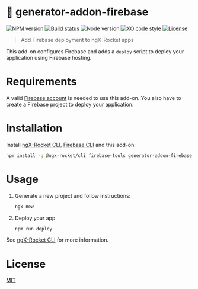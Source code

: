 # :rocket: generator-addon-firebase

[![NPM version](https://img.shields.io/npm/v/generator-addon-firebase.svg)](https://www.npmjs.com/package/generator-addon-firebase)
[![Build status](https://img.shields.io/travis/ngx-rocket/addon-firebase/master.svg)](https://travis-ci.org/ngx-rocket/addon-firebase)
![Node version](https://img.shields.io/node/v/generator-addon-firebase.svg)
[![XO code style](https://img.shields.io/badge/code_style-XO-5ed9c7.svg)](https://github.com/sindresorhus/xo)
[![License](https://img.shields.io/badge/license-MIT-blue.svg)](LICENSE)

> Add Firebase deployment to ngX-Rocket apps

This add-on configures Firebase and adds a `deploy` script to deploy your application using Firebase hosting.

# Requirements

A valid [Firebase account](https://firebase.google.com) is needed to use this add-on.
You also have to create a Firebase project to deploy your application.

# Installation

Install [ngX-Rocket CLI](https://github.com/ngx-rocket/cli), [Firebase CLI](https://github.com/firebase/firebase-tools) and this add-on:

```sh
npm install -g @ngx-rocket/cli firebase-tools generator-addon-firebase
```

# Usage

1. Generate a new project and follow instructions:
   ```sh
   ngx new
   ```

2. Deploy your app
   ```sh
   npm run deploy
   ```

See [ngX-Rocket CLI](https://github.com/ngx-rocket/cli) for more information.

# License

[MIT](LICENSE)
